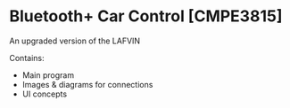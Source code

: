 # Bluetooth+ Car Control [CMPE3815]

An upgraded version of the LAFVIN

Contains:
 - Main program
 - Images & diagrams for connections
 - UI concepts
